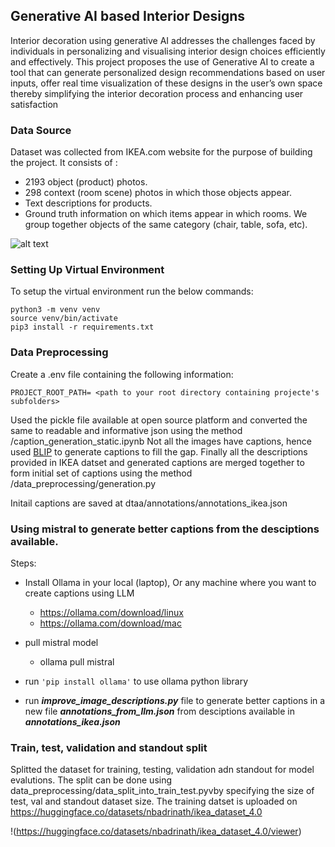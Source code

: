 ## Generative AI based Interior Designs

Interior decoration using generative AI addresses the challenges faced by individuals in personalizing and visualising interior design choices efficiently and effectively. This project proposes the use of Generative AI to create a tool that can generate personalized design recommendations based on user inputs, offer real time visualization of these designs in the user’s own space thereby simplifying the interior decoration process and enhancing user satisfaction

### Data Source

Dataset was collected from IKEA.com website for the purpose of building the project.
It consists of :
* 2193 object (product) photos.
* 298 context (room scene) photos in which those objects appear.
* Text descriptions for products.
* Ground truth information on which items appear in which rooms.
We group together objects of the same category (chair, table, sofa, etc).

![alt text](https://github.com/IvonaTau/ikea/blob/master/dataset_description.png)

### Setting Up Virtual Environment

To setup the virtual environment run the below commands:

```
python3 -m venv venv
source venv/bin/activate
pip3 install -r requirements.txt
```

### Data Preprocessing

Create a .env file containing the following information:
```
PROJECT_ROOT_PATH= <path to your root directory containing projecte's subfolders>
```

Used the pickle file available at open source platform and converted the same to readable and informative json using the method /caption_generation_static.ipynb 
Not all the images have captions, hence used [BLIP](https://huggingface.co/Salesforce/blip-image-captioning-base) to generate captions to fill the gap. 
Finally all the descriptions provided in IKEA datset and generated captions are merged together to form initial set of captions using the method /data_preprocessing/generation.py

Initail captions are saved at dtaa/annotations/annotations_ikea.json    
  

### Using mistral to generate better captions from the desciptions available.

Steps:
* Install Ollama in your local (laptop), Or any machine where you want to create captions using LLM 
   - https://ollama.com/download/linux
   - https://ollama.com/download/mac

* pull mistral model
  - ollama pull mistral

* run `'pip install ollama'` to use ollama python library
* run <b><i>improve_image_descriptions.py</i></b> file to generate better captions in a new file <b><i>annotations_from_llm.json</i></b> from desciptions available in <b><i>annotations_ikea.json</i></b>

### Train, test, validation and standout split

Splitted the dataset for training, testing, validation adn standout for model evalutions. The split can be done using data_preprocessing/data_split_into_train_test.pyvby specifying the size of test, val and standout dataset size.
The training datset is uploaded on https://huggingface.co/datasets/nbadrinath/ikea_dataset_4.0

!(https://huggingface.co/datasets/nbadrinath/ikea_dataset_4.0/viewer)